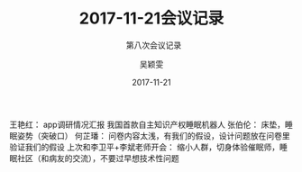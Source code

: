 ﻿---
layout:     post
title:      2017-11-21会议记录
subtitle:   第八次会议记录
date:       2017-11-21
author:     吴颖雯
header-img: img/Meeting_Record_bg.png
catalog: ture
tags:
    - Blog
---
王艳红：
app调研情况汇报
我国首款自主知识产权睡眠机器人
张伯伦：
床垫，睡眠姿势（突破口）
何芷璠：
问卷内容太浅，有我们的假设，设计问题放在问卷里验证我们的假设
上次和李卫平+李斌老师开会：
缩小人群，切身体验催眠师，睡眠社区（和病友的交流），不要过早想技术性问题
